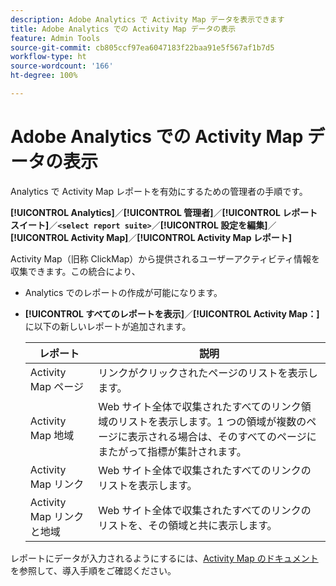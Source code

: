 ```yaml
---
description: Adobe Analytics で Activity Map データを表示できます
title: Adobe Analytics での Activity Map データの表示
feature: Admin Tools
source-git-commit: cb805ccf97ea6047183f22baa91e5f567af1b7d5
workflow-type: ht
source-wordcount: '166'
ht-degree: 100%

---
```



# Adobe Analytics での Activity Map データの表示

Analytics で Activity Map レポートを有効にするための管理者の手順です。

**[!UICONTROL Analytics]**／**[!UICONTROL 管理者]**／**[!UICONTROL レポートスイート]**／**`<select report suite>`**／**[!UICONTROL 設定を編集]**／**[!UICONTROL Activity Map]**／**[!UICONTROL Activity Map レポート]**

Activity Map（旧称 ClickMap）から提供されるユーザーアクティビティ情報を収集できます。この統合により、

* Analytics でのレポートの作成が可能になります。
* **[!UICONTROL すべてのレポートを表示]**／**[!UICONTROL Activity Map：]**&#x200B;に以下の新しいレポートが追加されます。

   | レポート | 説明 |
   |---|---|
   | Activity Map ページ | リンクがクリックされたページのリストを表示します。 |
   | Activity Map 地域 | Web サイト全体で収集されたすべてのリンク領域のリストを表示します。1 つの領域が複数のページに表示される場合は、そのすべてのページにまたがって指標が集計されます。 |
   | Activity Map リンク | Web サイト全体で収集されたすべてのリンクのリストを表示します。 |
   | Activity Map リンクと地域 | Web サイト全体で収集されたすべてのリンクのリストを、その領域と共に表示します。 |

レポートにデータが入力されるようにするには、[Activity Map のドキュメント](https://experienceleague.adobe.com/docs/analytics/analyze/activity-map/activity-map.html?lang=ja)を参照して、導入手順をご確認ください。

<!--The content in this article is duplicated with the content in the Integration guide (activitmap-reporting.md)-->